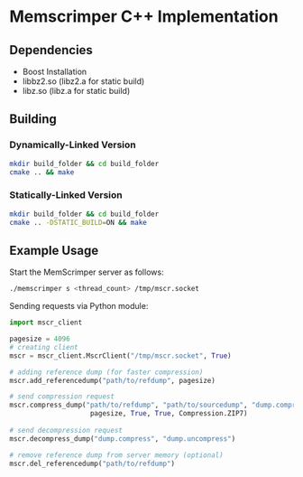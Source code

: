 # Memscrimper C++ Implementation

## Dependencies
- Boost Installation
- libbz2.so (libz2.a for static build)
- libz.so (libz.a for static build)

## Building
### Dynamically-Linked Version
```bash
mkdir build_folder && cd build_folder
cmake .. && make
```
### Statically-Linked Version
```bash
mkdir build_folder && cd build_folder
cmake .. -DSTATIC_BUILD=ON && make
```

## Example Usage
Start the MemScrimper server as follows:
```bash
./memscrimper s <thread_count> /tmp/mscr.socket
```
Sending requests via Python module:
```python
import mscr_client

pagesize = 4096
# creating client
mscr = mscr_client.MscrClient("/tmp/mscr.socket", True)

# adding reference dump (for faster compression)
mscr.add_referencedump("path/to/refdump", pagesize)

# send compression request
mscr.compress_dump("path/to/refdump", "path/to/sourcedump", "dump.compress",
                    pagesize, True, True, Compression.ZIP7)
                    
# send decompression request
mscr.decompress_dump("dump.compress", "dump.uncompress")

# remove reference dump from server memory (optional)
mscr.del_referencedump("path/to/refdump")
```




